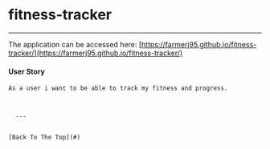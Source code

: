 # fitness-tracker
---
The application can be accessed here: [https://farmerj95.github.io/fitness-tracker/](https://farmerj95.github.io/fitness-tracker/)


#### User Story
```
As a user i want to be able to track my fitness and progress.



  ---
  
  
[Back To The Top](#)